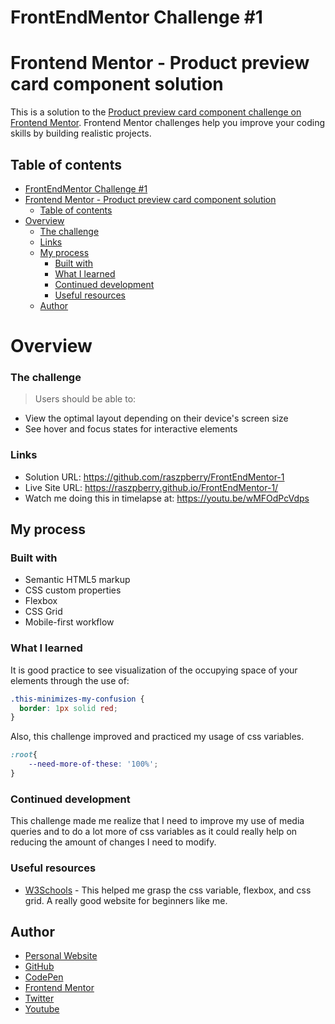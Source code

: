 # FrontEndMentor Challenge #1

# Frontend Mentor - Product preview card component solution

This is a solution to the [Product preview card component challenge on Frontend Mentor](https://www.frontendmentor.io/challenges/product-preview-card-component-GO7UmttRfa). Frontend Mentor challenges help you improve your coding skills by building realistic projects. 

## Table of contents

- [FrontEndMentor Challenge #1](#frontendmentor-challenge-1)
- [Frontend Mentor - Product preview card component solution](#frontend-mentor---product-preview-card-component-solution)
  - [Table of contents](#table-of-contents)
- [Overview](#overview)
    - [The challenge](#the-challenge)
    - [Links](#links)
  - [My process](#my-process)
    - [Built with](#built-with)
    - [What I learned](#what-i-learned)
    - [Continued development](#continued-development)
    - [Useful resources](#useful-resources)
  - [Author](#author)

# Overview

### The challenge

> Users should be able to:
  - View the optimal layout depending on their device's screen size
  - See hover and focus states for interactive elements

### Links

- Solution URL: https://github.com/raszpberry/FrontEndMentor-1
- Live Site URL: https://raszpberry.github.io/FrontEndMentor-1/
- Watch me doing this in timelapse at: https://youtu.be/wMFOdPcVdps

## My process

### Built with

- Semantic HTML5 markup
- CSS custom properties
- Flexbox
- CSS Grid
- Mobile-first workflow

### What I learned

It is good practice to see visualization of the occupying space of your elements through the use of:

```css
.this-minimizes-my-confusion {
  border: 1px solid red;
}
```
Also, this challenge improved and practiced my usage of css variables. 

```css
:root{
    --need-more-of-these: '100%';
}
```

### Continued development

This challenge made me realize that I need to improve my use of media queries and to do a lot more of css variables as it could really help on reducing the amount of changes I need to modify.

### Useful resources

- [W3Schools](https://www.w3schools.com/) - This helped me grasp the css variable, flexbox, and css grid. A really good website for beginners like me.  

## Author

- [Personal Website](https://raszpberry.github.io/rasz-web/#home)
- [GitHub](https://github.com/raszpberry)
- [CodePen](https://codepen.io/raszpberry)
- [Frontend Mentor](https://www.frontendmentor.io/profile/raszpberry)
- [Twitter](https://www.twitter.com/traszty)
- [Youtube](https://www.youtube.com/channel/UCoPKWMX2adD4bNw2njUdhBQ)

